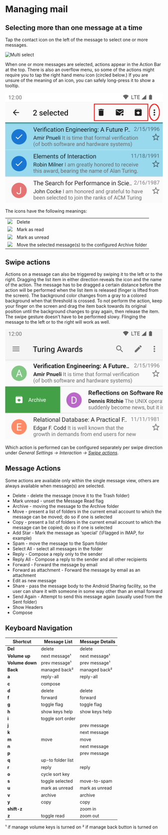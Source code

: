 # Managing mail

## Selecting more than one message at a time

Tap the contact icon on the left of the message to select one or more messages.

![Multi select](img/managing_multiselect.png)

When one or more messages are selected, actions appear in the Action Bar at the top. There is also
an overflow menu, so some of the actions might require you to tap the right hand menu icon (circled below.)
If you are unsure of the meaning of an icon, you can safely long-press it to show a tooltip.

![Message Options](img/reading_actionbar_options.png)

The icons have the following meanings:

<table>
<tr>
<td> <img src="../img/ic_trash_can.svg" class="example_icon"> </td><td>Delete </td>
</tr>
<tr>
<td> <img src="../img/ic_opened_envelope.svg" class="example_icon"> </td><td>Mark as read</td>
</tr>
<tr>
<td> <img src="../img/ic_mark_new.svg" class="example_icon"> </td><td>Mark as unread</td>
</tr>
<tr>
<td> <img src="../img/ic_archive.svg" class="example_icon"> </td><td>Move the selected message(s) to the configured Archive folder</td>
</tr>
</table>


## Swipe actions

Actions on a message can also be triggered by swiping it to the left or to the right. Dragging the list item in either direction
reveals the icon and the name of the action. The message has to be dragged a certain distance before the action will be performed when
the list item is released (finger is lifted from the screen). The background color changes from a gray to a colored background when that
threshold is crossed. To not perform the action, keep your finger on the screen and drag the item back towards its original position until
the background changes to gray again, then release the item.  
The swipe gesture doesn't have to be performed slowy. Flinging the message to the left or to the right will work as well.

![Swipe action](img/swipe_action.png)

Which action is performed can be configured separately per swipe direction under
*General Settings → Interaction → [Swipe actions](../settings/general.md#swipe-actions)*.


## Message Actions

Some actions are available only within the single message view, others are always available when message(s) are selected.

* Delete - delete the message (move it to the Trash folder)
* Mark unread - unset the Message Read flag
* Archive - moving the message to the Archive folder
* Move - present a list of folders in the current email account to which the message can be moved; do so if one is selected
* Copy - present a list of folders in the current email account to which the message can be copied; do so if one is selected
* Add Star - Mark the message as 'special' (\Flagged in IMAP, for example)
* Spam - move the message to the Spam folder
* Select All - select all messages in the folder
* Reply - Compose a reply only to the sender
* Reply All - Compose a reply to the sender and all other recipients
* Forward - Forward the message by email
* Forward as attachment - Forward the message by email as an attachment
* Edit as new message
* Share - pass the message body to the Android Sharing facility, so the user can share it with someone in some way other than an email forward
* Send Again - Attempt to send this message again (usually used from the Sent folder)
* Show Headers
* Compose

## Keyboard Navigation

| Shortcut        | Message List      | Message Details |
| --------------- | ----------------- | --------------- |
| **Del**         | delete            | delete          |
| **Volume up**   | next message¹     | next message¹   |
| **Volume down** | prev message¹     | prev message¹   |
| **Back**        | managed back²     | managed back²   |
| **a**           | reply-all         | reply-all       |
| **c**           | compose           |                 |
| **d**           | delete            | delete          |
| **f**           | forward           | forward         |
| **g**           | toggle flag       | toggle flag     |
| **h**           | show keys help    | show keys help  |
| **i**           | toggle sort order |                 |
| **j**           |                   | prev message    |
| **k**           |                   | next message    |
| **m**           | move              | move            |
| **n**           |                   | next message    |
| **p**           |                   | prev message    |
| **q**           | up-to folder list |                 |
| **r**           | reply             | reply           |
| **o**           | cycle sort key    |                 |
| **s**           | toggle selected   | move-to-spam    |
| **u**           | mark as unread    | mark as unread  |
| **v**           | archive           | archive         |
| **y**           | copy              | copy            |
| **shift-z**     |                   | zoom in         |
| **z**           | toggle read       | zoom out        |

¹ if manage volume keys is turned on
² if manage back button is turned on
